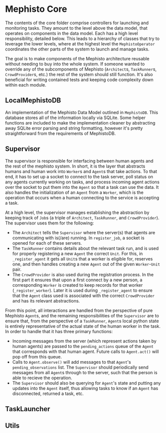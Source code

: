 # Mephisto Core
The contents of the core folder comprise controllers for launching and monitoring tasks. They amount to the level above the data model, that operates on components in the data model. Each has a high level responsibility, detailed below. This leads to a hierarchy of classes that try to leverage the lower levels, where at the highest level the `MephistoOperator` coordinates the other parts of the system to launch and manage tasks.

The goal is to make components of the Mephisto architecture reusable without needing to buy into the whole system. If someone wanted to override any of the subcomponents of Mephisto (`Architect`s, `TaskRunner`s, `CrowdProvider`s, etc.) the rest of the system should still function. It's also beneficial for writing contained tests and keeping code complexity down within each module.

## LocalMephistoDB
An implementation of the Mephisto Data Model outlined in `MephistoDB`. This database stores all of the information locally via SQLite. Some helper functions are included to make the implementation cleaner by abstracting away SQLite error parsing and string formatting, however it's pretty straightforward from the requirements of MephistoDB.

## Supervisor
The supervisor is responsible for interfacing between human agents and the rest of the mephisto system. In short, it is the layer that abstracts humans and human work into `Worker`s and `Agent`s that take actions. To that end, it has to set up a socket to connect to the task server, poll status on any agents currently working on tasks, and process incoming agent actions over the socket to put them into the `Agent` so that a task can use the data. It also handles the initialization of an `Agent` from a `Worker`, which is the operation that occurs when a human connecting to the service is accepting a task.

At a high level, the supervisor manages establishing the abstraction by keeping track of `Job`s (a triple of `Architect`, `TaskRunner`, and `CrowdProvider`). The supervisor uses them for the following:
- The `Architect` tells the `Supervisor` where the server(s) that agents are communicating with is(/are) running. In `register_job`, a socket is opened for each of these servers.
- The `TaskRunner` contains details about the relevant task run, and is used for properly registering a new `Agent` the correct `Unit`. For this, in `_register_agent` it gets all `Unit`s that a worker is eligible for, reserves one, and then handles creating a new `Agent` out of the given `Worker`-`Unit` pair.
- The `CrowdProvider` is also used during the registration process. In the first part it ensures that upon a first connect by a new person, a corresponding `Worker` is created to keep records for that worker (`_register_worker`). Later it is used during `_register_agent` to ensure that the `Agent` class used is associated with the correct `CrowdProvider` and has its relevant abstractions.

From this point, all interactions are handled from the perspective of pure Mephisto `Agent`s, and the remaining responsibilities of the `Supervisor` are to ensure that, from the perspective of a `TaskRunner`, `Agent`s local python state is entirely representative of the actual state of the human worker in the task. In order to handle that it has three primary functions:
- Incoming messages from the server (which represent actions taken by human agents) are passed to the `pending_actions` queue of the `Agent` that corresponds with that human agent. Future calls to `Agent.act()` will pop off from this queue.
- Calls to `Agent.observe()` will add messages to that `Agent`'s `pending_observations` list. The `Supervisor` should periodically send messages from all `Agent`s through to the server, such that the person is able to recieve the operation.
- The `Supervisor` should also be querying for `Agent`'s state and putting any updates into the `Agent` itself, thus allowing tasks to know if an `Agent` has disconnected, returned a task, etc.

## TaskLauncher

## Utils
